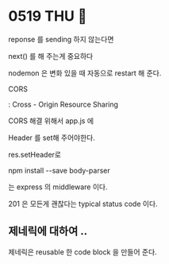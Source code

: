 # 0519 THU 🎅

reponse 를 sending 하지 않는다면

next() 를 해 주는게 중요하다 

nodemon 은 변화 있을 때 자동으로 restart 해 준다. 

CORS

: Cross - Origin Resource Sharing

CORS 해결 위해서 app.js 에 

Header 를 set해 주어야한다. 

res.setHeader로 

npm install --save body-parser 

는 express 의 middleware 이다. 

201 은 모든게 괜찮다는 typical status code 이다.

## 제네릭에 대하여 .. 

제네릭은 reusable 한 code block 을 만들어 준다. 


